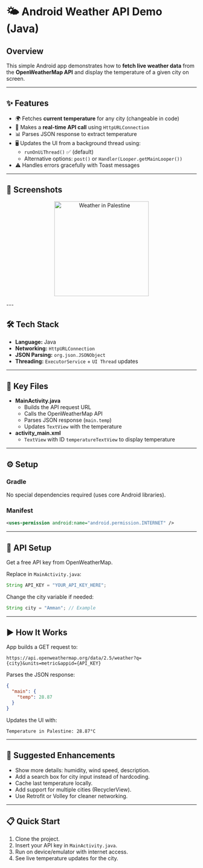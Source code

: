 # 🌤️ Android Weather API Demo (Java)

## Overview
This simple Android app demonstrates how to **fetch live weather data** from the **OpenWeatherMap API** and display the temperature of a given city on screen.

---

## ✨ Features
- 🌍 Fetches **current temperature** for any city (changeable in code)
- 🔄 Makes a **real-time API call** using `HttpURLConnection`
- 📊 Parses JSON response to extract temperature
- 🖥️ Updates the UI from a background thread using:
  - `runOnUiThread()` ✅ (default)
  - Alternative options: `post()` or `Handler(Looper.getMainLooper())`
- ⚠️ Handles errors gracefully with Toast messages

---

## 📱 Screenshots
<p align="center">
  <img src="https://github.com/user-attachments/assets/51c41cb7-5a4f-4db4-b979-ed1f42093cfb" width="250" alt="Weather in Palestine"/>
</p>
---

## 🛠️ Tech Stack
- **Language:** Java  
- **Networking:** `HttpURLConnection`  
- **JSON Parsing:** `org.json.JSONObject`  
- **Threading:** `ExecutorService` + `UI Thread` updates  

---

## 📂 Key Files
- **MainActivity.java**
  - Builds the API request URL
  - Calls the OpenWeatherMap API
  - Parses JSON response (`main.temp`)
  - Updates `TextView` with the temperature
- **activity_main.xml**
  - `TextView` with ID `temperatureTextView` to display temperature  

---

## ⚙️ Setup
### Gradle
No special dependencies required (uses core Android libraries).

### Manifest
```xml
<uses-permission android:name="android.permission.INTERNET" />
```

---

## 🔑 API Setup
Get a free API key from OpenWeatherMap.

Replace in `MainActivity.java`:

```java
String API_KEY = "YOUR_API_KEY_HERE";
```

Change the city variable if needed:

```java
String city = "Amman"; // Example
```

---

## ▶️ How It Works
App builds a GET request to:

```
https://api.openweathermap.org/data/2.5/weather?q={city}&units=metric&appid={API_KEY}
```

Parses the JSON response:

```json
{
  "main": {
    "temp": 28.87
  }
}
```

Updates the UI with:
```
Temperature in Palestine: 28.87°C
```

---

## 🚀 Suggested Enhancements
- Show more details: humidity, wind speed, description.
- Add a search box for city input instead of hardcoding.
- Cache last temperature locally.
- Add support for multiple cities (RecyclerView).
- Use Retrofit or Volley for cleaner networking.

---

## 📋 Quick Start
1. Clone the project.
2. Insert your API key in `MainActivity.java`.
3. Run on device/emulator with internet access.
4. See live temperature updates for the city.
